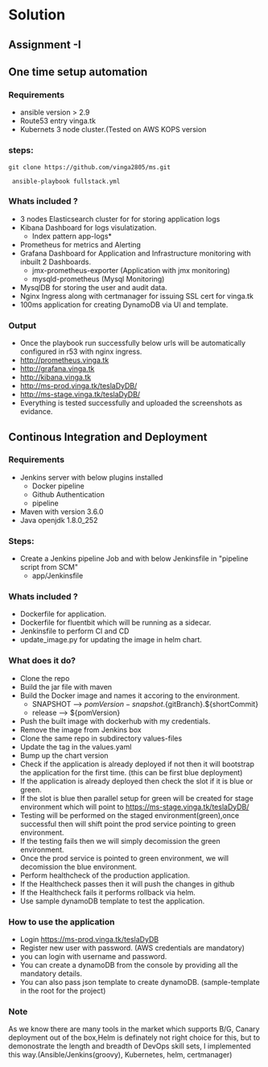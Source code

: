 # Solution
## Assignment -I
## One time setup automation
### Requirements
- ansible version > 2.9
- Route53 entry vinga.tk
- Kubernets 3 node cluster.(Tested on AWS KOPS version 
### steps:

``` git clone https://github.com/vinga2805/ms.git ```

``` ansible-playbook fullstack.yml```
### Whats included ?
- 3 nodes Elasticsearch cluster for for storing application logs
- Kibana Dashboard for logs visulatization.
  - Index pattern app-logs*
- Prometheus for metrics and Alerting
- Grafana Dashboard for Application and Infrastructure monitoring with inbuilt 2 Dashboards.
   - jmx-prometheus-exporter (Application with jmx monitoring)
   - mysqld-prometheus (Mysql Monitoring)
- MysqlDB for storing the user and audit data.
- Nginx Ingress along with certmanager for issuing SSL cert for vinga.tk
- 100ms application for creating DynamoDB via UI and template.

### Output
- Once the playbook run successfully below urls will be automatically configured in r53 with nginx ingress.
- http://prometheus.vinga.tk
- http://grafana.vinga.tk
- http://kibana.vinga.tk
- http://ms-prod.vinga.tk/teslaDyDB/
- http://ms-stage.vinga.tk/teslaDyDB/
- Everything is tested successfully and uploaded the screenshots as evidance.

## Continous Integration and Deployment
### Requirements
- Jenkins server with below plugins installed
  - Docker pipeline 
  - Github Authentication
  - pipeline
- Maven with version 3.6.0
- Java openjdk 1.8.0_252

### Steps:
- Create a Jenkins pipeline Job and with below Jenkinsfile in "pipeline script from SCM"
  - app/Jenkinsfile
  
### Whats included ?
- Dockerfile for application.
- Dockerfile for fluentbit which will be running as a sidecar.
- Jenkinsfile to perform CI and CD
- update_image.py for updating the image in helm chart.

### What does it do?
- Clone the repo
- Build the jar file with maven
- Build the Docker image and names it accoring to the environment.
  - SNAPSHOT --> ${pomVersion}-snapshot.${gitBranch}.${shortCommit}
  - release  --> ${pomVersion}
- Push the built image with dockerhub with my credentials.
- Remove the image from Jenkins box
- Clone the same repo in subdirectory values-files
- Update the tag in the values.yaml 
- Bump up the chart version
- Check if the application is already deployed if not then it will bootstrap the application for the first time. (this can be first blue deployment)
- If the application is already deployed then check the slot if it is blue or green.
- If the slot is blue then parallel setup for green will be created for stage environment which will point to https://ms-stage.vinga.tk/teslaDyDB/
- Testing will be performed on the staged environment(green),once successful then will shift point the prod service pointing to green environment.
- If the testing fails then we will simply decomission the green environment.
- Once the prod service is pointed to green environment, we will decomission the blue environment.
- Perform healthcheck of the production application.
- If the Healthcheck passes then it will push the changes in github
- If the Healthcheck fails it performs rollback via helm.
- Use sample dynamoDB template to test the application.

### How to use the application
- Login https://ms-prod.vinga.tk/teslaDyDB
- Register new user with password. (AWS credentials are mandatory)
- you can login with username and password.
- You can create a dynamoDB from the console by providing all the mandatory details.
- You can also pass json template to create dynamoDB. (sample-template in the root for the project)

### Note
As we know there are many tools in the market which supports B/G, Canary deployment out of the box,Helm is definately not right choice for this,
but to demonostrate the length and breadth of DevOps skill sets, I implemented this way.(Ansible/Jenkins(groovy), Kubernetes, helm, certmanager)  
